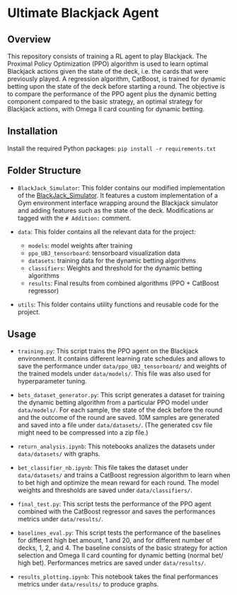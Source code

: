 # Ultimate Blackjack Agent

## Overview

This repository consists of training a RL agent to play Blackjack. The Proximal Policy Optimization (PPO) algorithm is used to learn optimal Blackjack actions given the state of the deck, i.e. the cards that were previously played. A regression algorithm, CatBoost, is trained for dynamic betting upon the state of the deck before starting a round. The objective is to compare the performance of the PPO agent plus the dynamic betting component compared to the basic strategy, an optimal strategy for Blackjack actions, with Omega II card counting for dynamic betting.

## Installation

Install the required Python packages: `pip install -r requirements.txt`

## Folder Structure

- `BlackJack_Simulator`: This folder contains our modified implementation of the [BlackJack_Simulator](https://github.com/seblau/BlackJack-Simulator/tree/master). It features a custom implementation of a Gym environment interface wrapping around the Blackjack simulator and adding features such as the state of the deck. Modifications ar tagged with the `# Addition:` comment.

- `data`: This folder contains all the relevant data for the project:

  - `models`: model weights after training
  - `ppo_UBJ_tensorboard`: tensorboard visualization data
  - `datasets`: training data for the dynamic betting algorithms
  - `classifiers`: Weights and threshold for the dynamic betting algorithms
  - `results`: Final results from combined algorithms (PPO + CatBoost regressor)

- `utils`: This folder contains utility functions and reusable code for the project.

## Usage

- `training.py`: This script trains the PPO agent on the Blackjack environment. It contains different learning rate schedules and allows to save the performance under `data/ppo_UBJ_tensorboard/` and weights of the trained models under `data/models/`. This file was also used for hyperparameter tuning.

- `bets_dataset_generator.py`: This script generates a dataset for training the dynamic betting algorithm from a particular PPO model under `data/models/`. For each sample, the state of the deck before the round and the outcome of the round are saved. 10M samples are generated and saved into a file under `data/datasets/`. (The generated csv file might need to be compressed into a zip file.)

- `return_analysis.ipynb`: This notebooks analizes the datasets under `data/datasets/` with graphs.

- `bet_classifier_nb.ipynb`: This file takes the dataset under `data/datasets/` and trains a CatBoost regression algorithm to learn when to bet high and optimize the mean reward for each round. The model weights and thresholds are saved under `data/classifiers/`.

- `final_test.py`: This script tests the performance of the PPO agent combined with the CatBoost regressor and saves the performances metrics under `data/results/`.

- `baselines_eval.py`: This script tests the performance of the baselines for different high bet amount, 1 and 20, and for different number of decks, 1, 2, and 4. The baseline consists of the basic strategy for action selection and Omega II card counting for dynamic betting (normal bet/ high bet). Performances metrics are saved under `data/results/`.

- `results_plotting.ipynb`: This notebook takes the final performances metrics under `data/results/` to produce graphs.
